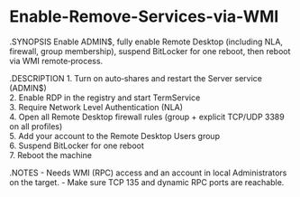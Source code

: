 # Enable-Remove-Services-via-WMI


.SYNOPSIS
    Enable ADMIN$, fully enable Remote Desktop (including NLA, firewall, group membership), suspend BitLocker for one reboot, then reboot via WMI remote‑process.

.DESCRIPTION
    1. Turn on auto‑shares and restart the Server service (ADMIN$)  
    2. Enable RDP in the registry and start TermService  
    3. Require Network Level Authentication (NLA)  
    4. Open all Remote Desktop firewall rules (group + explicit TCP/UDP 3389 on all profiles)  
    5. Add your account to the Remote Desktop Users group  
    6. Suspend BitLocker for one reboot  
    7. Reboot the machine  

.NOTES
    - Needs WMI (RPC) access and an account in local Administrators on the target.
    - Make sure TCP 135 and dynamic RPC ports are reachable.
